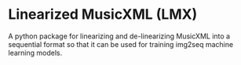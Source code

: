 # Linearized MusicXML (LMX)

A python package for linearizing and de-linearizing MusicXML into a sequential format so that it can be used for training img2seq machine learning models.
